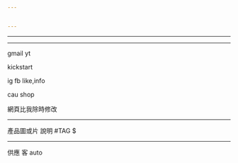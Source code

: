 ```yaml
---


---
```


---






----

gmail yt

kickstart

ig fb like,info

cau shop

網頁比我除時修改

----

產品圖或片  說明 #TAG $ 

----

供應 客 auto






